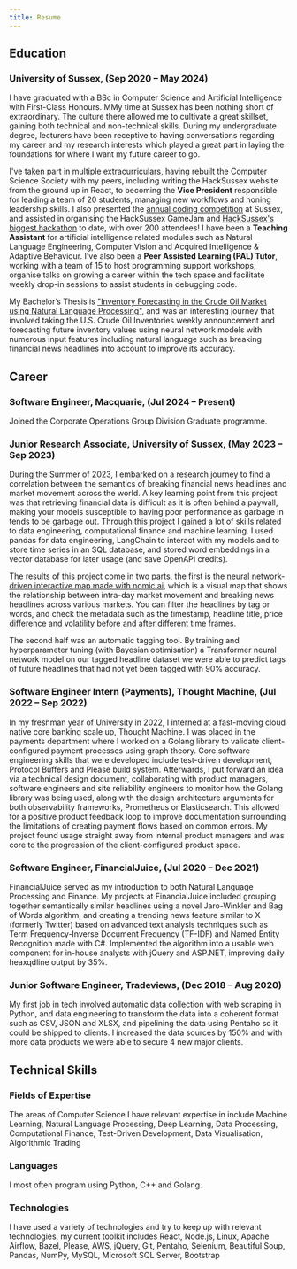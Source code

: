 ```yaml
---
title: Resume
---
```

<!-- ### [Download Professional Resume](files/Adnan_Quisar_Resume.pdf) -->
## Education

### University of Sussex, (Sep 2020 – May 2024)
I have graduated with a BSc in Computer Science and Artificial Intelligence with First-Class Honours. MMy time at Sussex has been nothing short of extraordinary. The culture there allowed me to cultivate a great skillset, gaining both technical and non-technical skills. During my undergraduate degree, lecturers have been receptive to having conversations regarding my career and my research interests which played a great part in laying the foundations for where I want my future career to go.

I've taken part in multiple extracurriculars, having rebuilt the Computer Science Society with my peers, including writing the HackSussex website from the ground up in React, to becoming the **Vice President** responsible for leading a team of 20 students, managing new workflows and honing leadership skills. I also presented the [annual coding competition](https://www.youtube.com/watch?v=yPifHEfu4Qs) at Sussex, and assisted in organising the HackSussex GameJam and [HackSussex's biggest hackathon](https://www.youtube.com/watch?v=gmKBSb7kbTY) to date, with over 200 attendees! I have been a **Teaching Assistant** for artificial intelligence related modules such as Natural Language Engineering, Computer Vision and Acquired Intelligence & Adaptive Behaviour. I've also been a **Peer Assisted Learning (PAL) Tutor**, working with a team of 15 to host programming support workshops, organise talks on growing a career within the tech space and facilitate weekly drop-in sessions to assist students in debugging code.

My Bachelor’s Thesis is ["Inventory Forecasting in the Crude Oil Market using Natural Language Processing"](https://adnanquisar.com/crude-oil-inventory-forecasting/), and was an interesting journey that involved taking the U.S. Crude Oil Inventories weekly announcement and forecasting future inventory values using neural network models with numerous input features including natural language such as breaking financial news headlines into account to improve its accuracy.

## Career

### Software Engineer, Macquarie, (Jul 2024 – Present)
Joined the Corporate Operations Group Division Graduate programme.

### Junior Research Associate, University of Sussex, (May 2023 – Sep 2023)
During the Summer of 2023, I embarked on a research journey to find a correlation between the semantics of breaking financial news headlines and market movement across the world. A key learning point from this project was that retrieving financial data is difficult as it is often behind a paywall, making your models susceptible to having poor performance as garbage in tends to be garbage out. Through this project I gained a lot of skills related to data engineering, computational finance and machine learning. I used pandas for data engineering, LangChain to interact with my models and to store time series in an SQL database, and stored word embeddings in a vector database for later usage (and save OpenAPI credits).

The results of this project come in two parts, the first is the [neural network-driven interactive map made with nomic.ai](https://atlas.nomic.ai/map/9efda517-1095-44f2-8db8-9698f1fc1dc4/f5f14db9-e284-429d-9a81-5d3706ef6c03?xs=-55.17357&xf=53.19966&ys=-30.02962&yf=29.91699), which is a visual map that shows the relationship between intra-day market movement and breaking news headlines across various markets. You can filter the headlines by tag or words, and check the metadata such as the timestamp, headline title, price difference and volatility before and after different time frames.

The second half was an automatic tagging tool. By training and hyperparameter tuning (with Bayesian optimisation) a Transformer neural network model on our tagged headline dataset we were able to predict tags of future headlines that had not yet been tagged with 90% accuracy.

### Software Engineer Intern (Payments), Thought Machine, (Jul 2022 – Sep 2022)
In my freshman year of University in 2022, I interned at a fast-moving cloud native core banking scale up, Thought Machine. I was placed in the payments department where I worked on a Golang library to validate client-configured payment processes using graph theory. Core software engineering skills that were developed include test-driven development, Protocol Buffers and Please build system. Afterwards, I put forward an idea via a technical design document, collaborating with product managers, software engineers and site reliability engineers to monitor how the Golang library was being used, along with the design architecture arguments for both observability frameworks, Prometheus or Elasticsearch. This allowed for a positive product feedback loop to improve documentation surrounding the limitations of creating payment flows based on common errors. My project found usage straight away from internal product managers and was core to the progression of the client-configured product space.

### Software Engineer, FinancialJuice, (Jul 2020 – Dec 2021)
FinancialJuice served as my introduction to both Natural Language Processing and Finance. My projects at FinancialJuice included grouping together semantically similar headlines using a novel Jaro-Winkler and Bag of Words algorithm, and creating a trending news feature similar to X (formerly Twitter) based on advanced text analysis techniques such as Term Frequency-Inverse Document Frequency (TF-IDF) and Named Entity Recognition made with C\#. Implemented the algorithm into a usable web component for in-house analysts with jQuery and ASP.NET, improving daily heaxqdline output by 35%.

### Junior Software Engineer, Tradeviews, (Dec 2018 – Aug 2020) 
My first job in tech involved automatic data collection with web scraping in Python, and data engineering to transform the data into a coherent format such as CSV, JSON and XLSX, and pipelining the data using Pentaho so it could be shipped to clients. I increased the data sources by 150% and with more data products we were able to secure 4 new major clients.

## Technical Skills

### Fields of Expertise
The areas of Computer Science I have relevant expertise in include Machine Learning, Natural Language Processing, Deep Learning, Data Processing, Computational Finance, Test-Driven Development, Data Visualisation, Algorithmic Trading
### Languages
I most often program using Python, C++ and Golang.

### Technologies
I have used a variety of technologies and try to keep up with relevant technologies, my current toolkit includes React, Node.js, Linux, Apache Airflow, Bazel, Please, AWS, jQuery, Git, Pentaho, Selenium, Beautiful Soup, Pandas, NumPy, MySQL, Microsoft SQL Server, Bootstrap